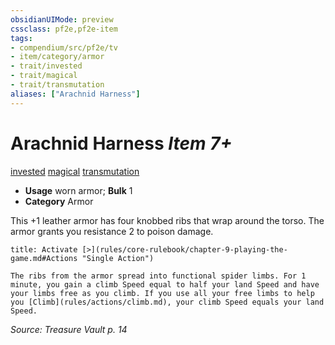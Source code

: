 ```yaml
---
obsidianUIMode: preview
cssclass: pf2e,pf2e-item
tags:
- compendium/src/pf2e/tv
- item/category/armor
- trait/invested
- trait/magical
- trait/transmutation
aliases: ["Arachnid Harness"]
---
```

# Arachnid Harness *Item 7+*  
[invested](rules/traits/invested.md "Invested Item Trait")  [magical](rules/traits/magical.md "Magical Item Trait")  [transmutation](rules/traits/transmutation.md "Transmutation School Trait")  

- **Usage** worn armor; **Bulk** 1
- **Category** Armor

This +1 leather armor has four knobbed ribs that wrap around the torso. The armor grants you resistance 2 to poison damage.

```ad-embed-ability
title: Activate [>](rules/core-rulebook/chapter-9-playing-the-game.md#Actions "Single Action")

The ribs from the armor spread into functional spider limbs. For 1 minute, you gain a climb Speed equal to half your land Speed and have your limbs free as you climb. If you use all your free limbs to help you [Climb](rules/actions/climb.md), your climb Speed equals your land Speed.
```

*Source: Treasure Vault p. 14*